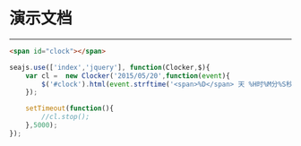 # 演示文档

---
````html
<span id="clock"></span>
````

````javascript
seajs.use(['index','jquery'], function(Clocker,$){
 	var cl =  new Clocker('2015/05/20',function(event){
 		$('#clock').html(event.strftime('<span>%D</span> 天 %H时%M分%S秒'));
 	});

 	setTimeout(function(){
		//cl.stop();
 	},5000);
});
````
